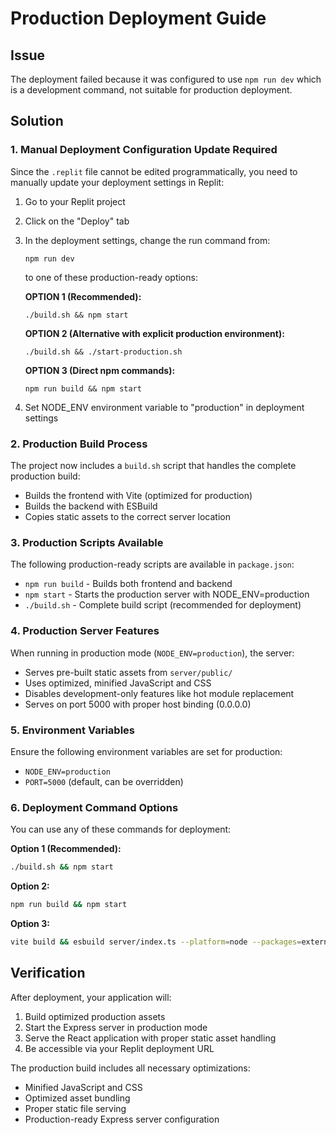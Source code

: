 # Production Deployment Guide

## Issue
The deployment failed because it was configured to use `npm run dev` which is a development command, not suitable for production deployment.

## Solution

### 1. Manual Deployment Configuration Update Required

Since the `.replit` file cannot be edited programmatically, you need to manually update your deployment settings in Replit:

1. Go to your Replit project
2. Click on the "Deploy" tab
3. In the deployment settings, change the run command from:
   ```
   npm run dev
   ```
   to one of these production-ready options:

   **OPTION 1 (Recommended):**
   ```
   ./build.sh && npm start
   ```

   **OPTION 2 (Alternative with explicit production environment):**
   ```
   ./build.sh && ./start-production.sh
   ```

   **OPTION 3 (Direct npm commands):**
   ```
   npm run build && npm start
   ```

4. Set NODE_ENV environment variable to "production" in deployment settings

### 2. Production Build Process

The project now includes a `build.sh` script that handles the complete production build:

- Builds the frontend with Vite (optimized for production)
- Builds the backend with ESBuild
- Copies static assets to the correct server location

### 3. Production Scripts Available

The following production-ready scripts are available in `package.json`:

- `npm run build` - Builds both frontend and backend
- `npm start` - Starts the production server with NODE_ENV=production
- `./build.sh` - Complete build script (recommended for deployment)

### 4. Production Server Features

When running in production mode (`NODE_ENV=production`), the server:

- Serves pre-built static assets from `server/public/`
- Uses optimized, minified JavaScript and CSS
- Disables development-only features like hot module replacement
- Serves on port 5000 with proper host binding (0.0.0.0)

### 5. Environment Variables

Ensure the following environment variables are set for production:

- `NODE_ENV=production`
- `PORT=5000` (default, can be overridden)

### 6. Deployment Command Options

You can use any of these commands for deployment:

**Option 1 (Recommended):**
```bash
./build.sh && npm start
```

**Option 2:**
```bash
npm run build && npm start
```

**Option 3:**
```bash
vite build && esbuild server/index.ts --platform=node --packages=external --bundle --format=esm --outdir=dist && cp -r dist/public server/ && npm start
```

## Verification

After deployment, your application will:

1. Build optimized production assets
2. Start the Express server in production mode
3. Serve the React application with proper static asset handling
4. Be accessible via your Replit deployment URL

The production build includes all necessary optimizations:
- Minified JavaScript and CSS
- Optimized asset bundling
- Proper static file serving
- Production-ready Express server configuration